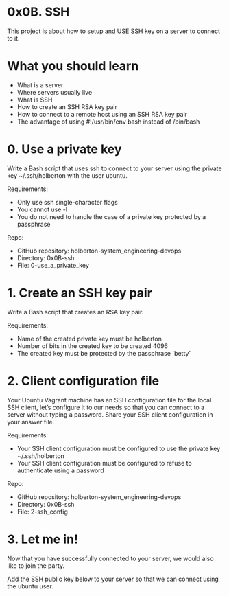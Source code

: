 # 0x0B. SSH
This project is about how to setup and USE SSH key on a server to connect to it.

# What you should learn
* What is a server
* Where servers usually live
* What is SSH
* How to create an SSH RSA key pair
* How to connect to a remote host using an SSH RSA key pair
* The advantage of using #!/usr/bin/env bash instead of /bin/bash

# 0. Use a private key
Write a Bash script that uses ssh to connect to your server using the private key ~/.ssh/holberton with the user ubuntu.

Requirements:

* Only use ssh single-character flags
* You cannot use -l
* You do not need to handle the case of a private key protected by a passphrase

Repo:

* GitHub repository: holberton-system_engineering-devops
* Directory: 0x0B-ssh
* File: 0-use_a_private_key

# 1. Create an SSH key pair
Write a Bash script that creates an RSA key pair.

Requirements:

* Name of the created private key must be holberton
* Number of bits in the created key to be created 4096
* The created key must be protected by the passphrase ´betty´

# 2. Client configuration file
Your Ubuntu Vagrant machine has an SSH configuration file for the local SSH client, let’s configure it to our needs so that you can connect to a server without typing a password. Share your SSH client configuration in your answer file.

Requirements:

* Your SSH client configuration must be configured to use the private key ~/.ssh/holberton
* Your SSH client configuration must be configured to refuse to authenticate using a password

Repo:

* GitHub repository: holberton-system_engineering-devops
* Directory: 0x0B-ssh
* File: 2-ssh_config

# 3. Let me in!
Now that you have successfully connected to your server, we would also like to join the party.

Add the SSH public key below to your server so that we can connect using the ubuntu user.
